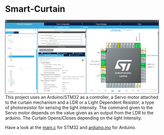 # Smart-Curtain
![](https://github.com/meghang-101/Smart-Curtain/blob/master/imgs/STM32_MX.PNG)
This project uses an Arduino/STM32 as a controller, a Servo motor attached to the curtain mechanism and a LDR or a Light Dependent Resistor; a type of photoresistor for sensing the light intensity.
The command given to the Servo motor depends on the value given as an output from the LDR to the arduino.
The Curtain Opens/Closes depending on the light Intensity.

Have a look at the [main.c](https://github.com/meghang-101/Smart-Curtain/blob/master/Core/Src/main.c) for STM32 and [arduino.ino](https://github.com/meghang-101/Smart-Curtain/blob/master/Arduino_/code_for_arduino.ino) for Arduino.